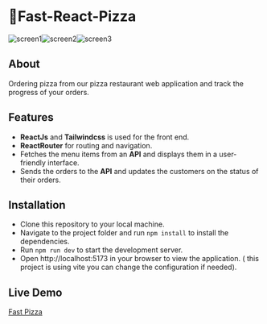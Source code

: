 # 🍕Fast-React-Pizza
![screen1](https://github.com/V0ORA/Fast-pizza/assets/84463892/eeff4613-f5b7-4bb3-9c77-37a29b0b0038)![screen2](https://github.com/V0ORA/Fast-pizza/assets/84463892/ef1063aa-7378-43d7-9fa1-60fc25f8b400)![screen3](https://github.com/V0ORA/Fast-pizza/assets/84463892/548a00e3-3ce8-408c-8811-04e119e08cb1)

## About

Ordering pizza from our pizza restaurant web application and track the progress of your orders.

## Features

- **ReactJs** and **Tailwindcss** is used for the front end.
- **ReactRouter** for routing and navigation.
- Fetches the menu items from an **API** and displays them in a user-friendly interface.
- Sends the orders to the **API** and updates the customers on the status of their orders.
  
## Installation

- Clone this repository to your local machine.
- Navigate to the project folder and run `npm install` to install the dependencies.
- Run `npm run dev` to start the development server.
- Open http://localhost:5173 in your browser to view the application. ( this project is using vite you can change the configuration if needed).

## Live Demo

[Fast Pizza](https://faast-pizza.netlify.app/)
